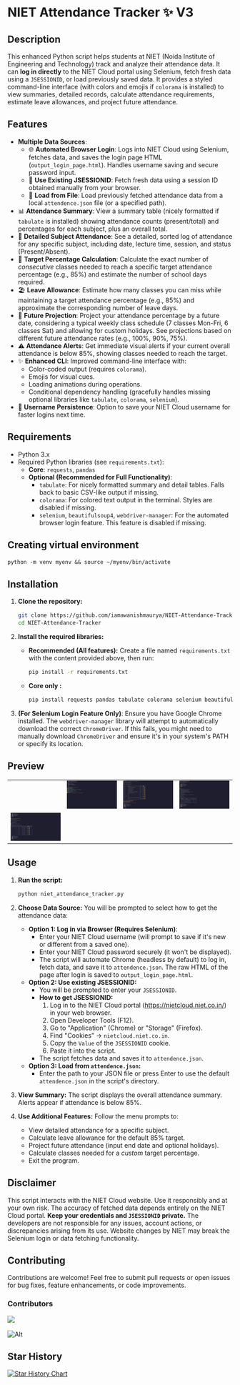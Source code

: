 # NIET Attendance Tracker ✨ V3

## Description

This enhanced Python script helps students at NIET (Noida Institute of Engineering and Technology) track and analyze their attendance data. It can **log in directly** to the NIET Cloud portal using Selenium, fetch fresh data using a `JSESSIONID`, or load previously saved data. It provides a styled command-line interface (with colors and emojis if `colorama` is installed) to view summaries, detailed records, calculate attendance requirements, estimate leave allowances, and project future attendance.

## Features

*   **Multiple Data Sources**:
    *   🌐 **Automated Browser Login**: Logs into NIET Cloud using Selenium, fetches data, and saves the login page HTML (`output_login_page.html`). Handles username saving and secure password input.
    *   🔑 **Use Existing JSESSIONID**: Fetch fresh data using a session ID obtained manually from your browser.
    *   💾 **Load from File**: Load previously fetched attendance data from a local `attendence.json` file (or a specified path).
*   📊 **Attendance Summary**: View a summary table (nicely formatted if `tabulate` is installed) showing attendance counts (present/total) and percentages for each subject, plus an overall total.
*   👀 **Detailed Subject Attendance**: See a detailed, sorted log of attendance for any specific subject, including date, lecture time, session, and status (Present/Absent).
*   🎯 **Target Percentage Calculation**: Calculate the exact number of *consecutive* classes needed to reach a specific target attendance percentage (e.g., 85%) and estimate the number of school days required.
*   🏖️ **Leave Allowance**: Estimate how many classes you can miss while maintaining a target attendance percentage (e.g., 85%) and approximate the corresponding number of leave days.
*   📅 **Future Projection**: Project your attendance percentage by a future date, considering a typical weekly class schedule (7 classes Mon-Fri, 6 classes Sat) and allowing for custom holidays. See projections based on different future attendance rates (e.g., 100%, 90%, 75%).
*   ⚠️ **Attendance Alerts**: Get immediate visual alerts if your current overall attendance is below 85%, showing classes needed to reach the target.
*   ✨ **Enhanced CLI**: Improved command-line interface with:
    *   Color-coded output (requires `colorama`).
    *   Emojis for visual cues.
    *   Loading animations during operations.
    *   Conditional dependency handling (gracefully handles missing optional libraries like `tabulate`, `colorama`, `selenium`).
*   🔄 **Username Persistence**: Option to save your NIET Cloud username for faster logins next time.

## Requirements

*   Python 3.x
*   Required Python libraries (see `requirements.txt`):
    *   **Core**: `requests`, `pandas`
    *   **Optional (Recommended for Full Functionality)**:
        *   `tabulate`: For nicely formatted summary and detail tables. Falls back to basic CSV-like output if missing.
        *   `colorama`: For colored text output in the terminal. Styles are disabled if missing.
        *   `selenium`, `beautifulsoup4`, `webdriver-manager`: For the automated browser login feature. This feature is disabled if missing.
## Creating virtual environment
```
python -m venv myenv && source ~/myenv/bin/activate
```
## Installation

1.  **Clone the repository:**
    ```bash
    git clone https://github.com/iamawanishmaurya/NIET-Attendance-Tracker.git
    cd NIET-Attendance-Tracker
    ```

2.  **Install the required libraries:**
    *   **Recommended (All features):** Create a file named `requirements.txt` with the content provided above, then run:
        ```bash
        pip install -r requirements.txt
        ```
    *   **Core only :**
        ```bash
        pip install requests pandas tabulate colorama selenium beautifulsoup4 webdriver-manager
        ```

3.  **(For Selenium Login Feature Only)**: Ensure you have Google Chrome installed. The `webdriver-manager` library will attempt to automatically download the correct `ChromeDriver`. If this fails, you might need to manually download `ChromeDriver` and ensure it's in your system's PATH or specify its location.

## Preview

<table>
  <tr>
  <td align="center">
        <img src="assests/gif/installation.gif" width="400px;" alt=""/>
    </td>
   <td align="center">
        <img src="assests/images/Niet_Attendance_Tracker.jpg" width="400px;" alt=""/>
    </td>
    <td align="center">
        <img src="assests/images/Attendance_Summary.jpg" width="400px;" alt=""/>
    </td>
    <td align="center">
        <img src="assests/images/Detailed_Attendance.jpg" width="400px;" alt=""/>
    </td>
   
  </tr>
  <tr>
    <td align="center">
        <img src="assests/images/Future_Attendance_Projection.jpg" width="400px;" alt=""/>
    </td>

  </tr>
</table>

## Usage

1.  **Run the script:**
    ```bash
    python niet_attendance_tracker.py
    ```

2.  **Choose Data Source:** You will be prompted to select how to get the attendance data:
    *   **Option 1: Log in via Browser (Requires Selenium)**:
        *   Enter your NIET Cloud username (will prompt to save if it's new or different from a saved one).
        *   Enter your NIET Cloud password securely (it won't be displayed).
        *   The script will automate Chrome (headless by default) to log in, fetch data, and save it to `attendence.json`. The raw HTML of the page after login is saved to `output_login_page.html`.
    *   **Option 2: Use existing JSESSIONID:**
        *   You will be prompted to enter your `JSESSIONID`.
        *   **How to get JSESSIONID:**
            1.  Log in to the NIET Cloud portal (https://nietcloud.niet.co.in/) in your web browser.
            2.  Open Developer Tools (F12).
            3.  Go to "Application" (Chrome) or "Storage" (Firefox).
            4.  Find "Cookies" -> `nietcloud.niet.co.in`.
            5.  Copy the `Value` of the `JSESSIONID` cookie.
            6.  Paste it into the script.
        *   The script fetches data and saves it to `attendence.json`.
    *   **Option 3: Load from `attendence.json`:**
        *   Enter the path to your JSON file or press Enter to use the default `attendence.json` in the script's directory.

3.  **View Summary:** The script displays the overall attendance summary. Alerts appear if attendance is below 85%.

4.  **Use Additional Features:** Follow the menu prompts to:
    *   View detailed attendance for a specific subject.
    *   Calculate leave allowance for the default 85% target.
    *   Project future attendance (input end date and optional holidays).
    *   Calculate classes needed for a *custom* target percentage.
    *   Exit the program.

## Disclaimer

This script interacts with the NIET Cloud website. Use it responsibly and at your own risk. The accuracy of fetched data depends entirely on the NIET Cloud portal. **Keep your credentials and `JSESSIONID` private.** The developers are not responsible for any issues, account actions, or discrepancies arising from its use. Website changes by NIET may break the Selenium login or data fetching functionality.

## Contributing

Contributions are welcome! Feel free to submit pull requests or open issues for bug fixes, feature enhancements, or code improvements.

### Contributors

<a href="https://github.com/iamawanishmaurya/NIET-Attendance-Tracker/graphs/contributors">
  <img src="https://contrib.rocks/image?repo=iamawanishmaurya/NIET-Attendance-Tracker" />
</a>

![Alt](https://repobeats.axiom.co/api/embed/fa3995e7339da9586497c625c8613579549e4d78.svg "Repobeats analytics image")
## Star History

<a href="https://www.star-history.com/#iamawanishmaurya/NIET-Attendance-Tracker&Date">
 <picture>
   <source media="(prefers-color-scheme: dark)" srcset="https://api.star-history.com/svg?repos=iamawanishmaurya/NIET-Attendance-Tracker&type=Date&theme=dark" />
   <source media="(prefers-color-scheme: light)" srcset="https://api.star-history.com/svg?repos=iamawanishmaurya/NIET-Attendance-Tracker&type=Date" />
   <img alt="Star History Chart" src="https://api.star-history.com/svg?repos=iamawanishmaurya/NIET-Attendance-Tracker&type=Date" />
 </picture>
</a>

